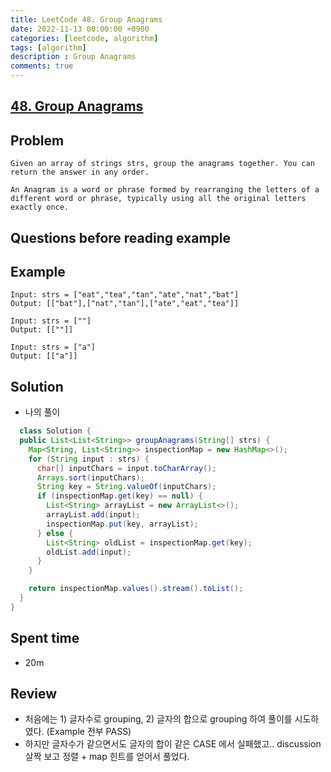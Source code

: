 ```yaml
---
title: LeetCode 48. Group Anagrams
date: 2022-11-13 00:00:00 +0900
categories: [leetcode, algorithm]
tags: [algorithm]
description : Group Anagrams
comments: true
---
```


## [48. Group Anagrams](https://leetcode.com/problems/group-anagrams/)

## Problem

```
Given an array of strings strs, group the anagrams together. You can return the answer in any order.

An Anagram is a word or phrase formed by rearranging the letters of a different word or phrase, typically using all the original letters exactly once.

```

## Questions before reading example

## Example

```
Input: strs = ["eat","tea","tan","ate","nat","bat"]
Output: [["bat"],["nat","tan"],["ate","eat","tea"]]

Input: strs = [""]
Output: [[""]]

Input: strs = ["a"]
Output: [["a"]]
```

## Solution

* 나의 풀이

```java
  class Solution {
  public List<List<String>> groupAnagrams(String[] strs) {
    Map<String, List<String>> inspectionMap = new HashMap<>();
    for (String input : strs) {
      char[] inputChars = input.toCharArray();
      Arrays.sort(inputChars);
      String key = String.valueOf(inputChars);
      if (inspectionMap.get(key) == null) {
        List<String> arrayList = new ArrayList<>();
        arrayList.add(input);
        inspectionMap.put(key, arrayList);
      } else {
        List<String> oldList = inspectionMap.get(key);
        oldList.add(input);
      }
    }

    return inspectionMap.values().stream().toList();
  }
}
```

## Spent time
* 20m

## Review
* 처음에는 1) 글자수로 grouping, 2) 글자의 합으로 grouping 하여 풀이를 시도하였다. (Example 전부 PASS)
* 하지만 글자수가 같으면서도 글자의 합이 같은 CASE 에서 실패했고.. discussion 살짝 보고 정렬 + map 힌트를 얻어서 풀었다.
